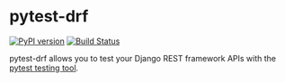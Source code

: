 # pytest-drf

[![PyPI version](https://badge.fury.io/py/pytest-drf.svg)](https://badge.fury.io/py/pytest-drf)
[![Build Status](https://travis-ci.org/theY4Kman/pytest-drf.svg?branch=master)](https://travis-ci.org/theY4Kman/pytest-drf)

pytest-drf allows you to test your Django REST framework APIs with the [pytest testing tool](http://pytest.org).
